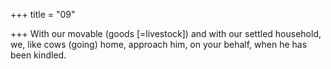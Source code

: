 +++
title = "09"

+++
With our movable (goods [=livestock]) and with our settled
household, we,
like cows (going) home, approach him, on your behalf, when he has  been kindled.